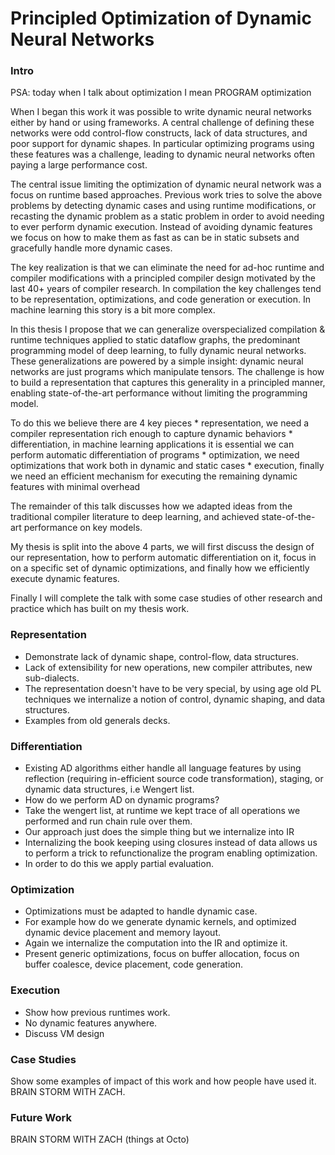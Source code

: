 # Principled Optimization of Dynamic Neural Networks

### Intro

PSA: today when I talk about optimization I mean PROGRAM optimization

When I began this work it was possible to write dynamic
    neural networks either by hand or using frameworks.
A central challenge of defining these networks were
    odd control-flow constructs, lack
    of data structures, and poor support for dynamic shapes.
In particular optimizing programs using these features
    was a challenge, leading to dynamic neural networks
    often paying a large performance cost.

The central issue limiting the optimization of dynamic
    neural network was a focus on runtime based approaches.
Previous work tries to solve the above problems by detecting
    dynamic cases and using runtime modifications, or
    recasting the dynamic problem as a static problem
    in order to avoid needing to ever perform dynamic
    execution.
Instead of avoiding dynamic features we focus on
    how to make them as fast as can be in static
    subsets and gracefully handle more dynamic cases.

The key realization is that we can eliminate the need
    for ad-hoc runtime and compiler modifications
    with a principled compiler design motivated
    by the last 40+ years of compiler research.
In compilation the key challenges tend to be representation,
    optimizations, and code generation or execution.
In machine learning this story is a bit more complex.

In this thesis I propose that we can generalize overspecialized
  compilation & runtime techniques applied to static dataflow graphs,
  the predominant programming model of deep learning,
  to fully dynamic neural networks.
These generalizations are powered by a simple insight:
  dynamic neural networks are just programs which manipulate tensors.
The challenge is how to build a representation that captures this generality
  in a principled manner, enabling state-of-the-art performance without limiting the programming model.

To do this we believe there are 4 key pieces
    * representation, we need a compiler representation rich enough to capture dynamic behaviors
    * differentiation, in machine learning applications it is essential we can perform automatic differentiation of programs
    * optimization, we need optimizations that work both in dynamic and static cases
    * execution, finally we need an efficient mechanism for executing the remaining dynamic features with minimal overhead

The remainder of this talk discusses how we adapted
    ideas from the traditional compiler literature
    to deep learning, and achieved state-of-the-art
    performance on key models.

My thesis is split into the above 4 parts, we will first discuss the design of
    our representation, how to perform automatic differentiation on it,
    focus in on a specific set of dynamic optimizations, and finally
    how we efficiently execute dynamic features.

Finally I will complete the talk with some case studies
    of other research and practice which has built on
    my thesis work.

### Representation
- Demonstrate lack of dynamic shape, control-flow, data structures.
- Lack of extensibility for new operations,
    new compiler attributes,
    new sub-dialects.
- The representation doesn't have to be very special,
    by using age old PL techniques we internalize a notion
    of control, dynamic shaping, and data structures.
- Examples from old generals decks.

### Differentiation
- Existing AD algorithms either handle all language
    features by using reflection (requiring in-efficient source code transformation),
    staging,
    or dynamic data structures, i.e Wengert list.
- How do we perform AD on dynamic programs?
- Take the wengert list, at runtime we kept trace of all operations
    we performed and run chain rule over them.
- Our approach just does the simple thing but we internalize into IR
- Internalizing the book keeping using closures instead of data
    allows us to perform a trick to refunctionalize
    the program enabling optimization.
- In order to do this we apply partial evaluation.

### Optimization
- Optimizations must be adapted to handle dynamic case.
- For example how do we generate dynamic kernels, and
  optimized dynamic device placement and memory layout.
- Again we internalize the computation into the IR and optimize it.
- Present generic optimizations,
    focus on buffer allocation,
    focus on buffer coalesce,
    device placement,
    code generation.

### Execution
- Show how previous runtimes work.
- No dynamic features anywhere.
- Discuss VM design

### Case Studies
Show some examples of impact of this work and how people have used it.
BRAIN STORM WITH ZACH.

### Future Work
BRAIN STORM WITH ZACH (things at Octo)
